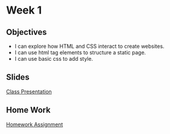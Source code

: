 # Week 1

## Objectives
- I can explore how HTML and CSS interact to create websites.
- I can use html tag elements to structure a static page.
- I can use basic css to add style.

## Slides
[Class Presentation](https://docs.google.com/presentation/d/1kMzZlsrgdeMjtAOK6AVs8Q8V0rqQg_akyTaFgHoNiEo/edit?usp=sharing)

## Home Work
[Homework Assignment](https://github.com/ADDA-html-css/learn-HTML-CSS/blob/master/week1/hw.md)
